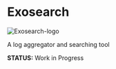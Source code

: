# Exosearch

![Exosearch-logo](/readme-secreenshots/Exosearch.jpg "Exosearch")

A log aggregator and searching tool

**STATUS:** Work in Progress